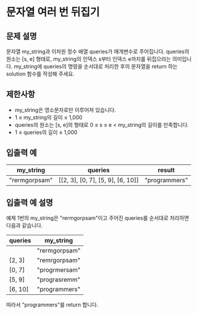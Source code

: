 # 문자열 여러 번 뒤집기


## 문제 설명
문자열 my_string과 이차원 정수 배열 queries가 매개변수로 주어집니다. queries의 원소는 [s, e] 형태로, my_string의 인덱스 s부터 인덱스 e까지를 뒤집으라는 의미입니다. my_string에 queries의 명령을 순서대로 처리한 후의 문자열을 return 하는 solution 함수를 작성해 주세요.

## 제한사항
- my_string은 영소문자로만 이루어져 있습니다.
- 1 ≤ my_string의 길이 ≤ 1,000
- queries의 원소는 [s, e]의 형태로 0 ≤ s ≤ e < my_string의 길이를 만족합니다.
- 1 ≤ queries의 길이 ≤ 1,000

## 입출력 예
|my_string|queries|result|
|-|-|-|
|"rermgorpsam"|[[2, 3], [0, 7], [5, 9], [6, 10]]|"programmers"|

## 입출력 예 설명
예제 1번의 my_string은 "rermgorpsam"이고 주어진 queries를 순서대로 처리하면 다음과 같습니다.

|queries|my_string|
|-|-|
||"rermgorpsam"|
|[2, 3]|"remrgorpsam"|
|[0, 7]|"progrmersam"|
|[5, 9]|"prograsremm"|
|[6, 10]|"programmers"|

따라서 "programmers"를 return 합니다.